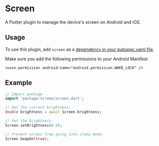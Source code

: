 # Screen
A Flutter plugin to manage the device's screen on Android and iOS.

## Usage
To use this plugin, add `screen` as a [dependency in your pubspec.yaml file](https://flutter.io/platform-plugins/).

Make sure you add the following permissions to your Android Manifest
```
<uses-permission android:name="android.permission.WAKE_LOCK" />
```

## Example
``` dart
// Import package
import 'package:screen/screen.dart';

// Get the current brightness:
double brightness = await Screen.brightness;

// Set the brightness:
Screen.setBrightness(0.5);

// Prevent screen from going into sleep mode:
Screen.keepOn(true);
```